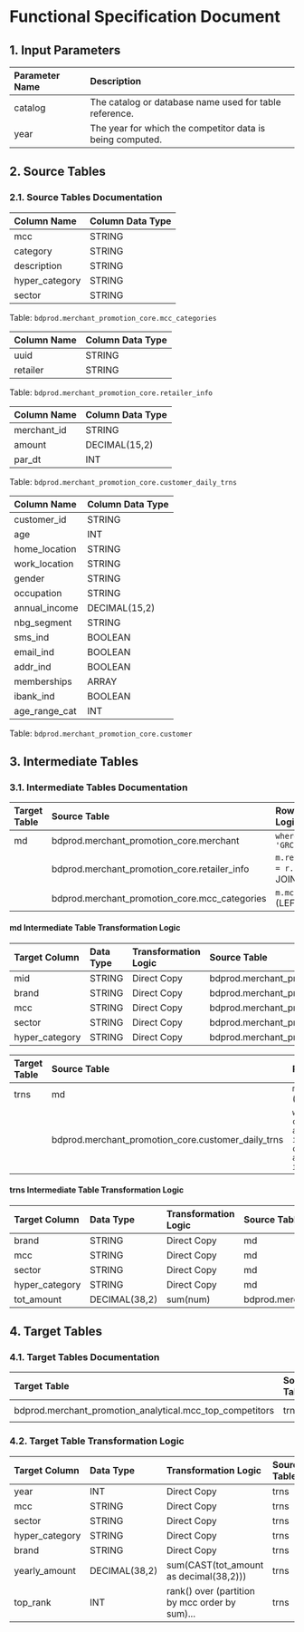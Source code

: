 # Functional Specification Document

## 1. Input Parameters

| Parameter Name | Description                                           |
|:---------------|:-----------------------------------------------------|
| catalog        | The catalog or database name used for table reference. |
| year           | The year for which the competitor data is being computed. |

## 2. Source Tables 

### 2.1. Source Tables Documentation

| Column Name   | Column Data Type |
|:--------------|:-----------------|
| mcc           | STRING           |
| category      | STRING           |
| description   | STRING           |
| hyper_category| STRING           |
| sector        | STRING           |

Table: `bdprod.merchant_promotion_core.mcc_categories`

| Column Name        | Column Data Type |
|:-------------------|:-----------------|
| uuid                | STRING           |
| retailer           | STRING           |

Table: `bdprod.merchant_promotion_core.retailer_info`

| Column Name   | Column Data Type |
|:--------------|:-----------------|
| merchant_id   | STRING           |
| amount        | DECIMAL(15,2)    |
| par_dt        | INT              |

Table: `bdprod.merchant_promotion_core.customer_daily_trns`

| Column Name   | Column Data Type |
|:--------------|:-----------------|
| customer_id   | STRING           |
| age           | INT              |
| home_location | STRING           |
| work_location | STRING           |
| gender        | STRING           |
| occupation    | STRING           |
| annual_income | DECIMAL(15,2)    |
| nbg_segment   | STRING           |
| sms_ind       | BOOLEAN          |
| email_ind     | BOOLEAN          |
| addr_ind      | BOOLEAN          |
| memberships    | ARRAY<STRING>    |
| ibank_ind     | BOOLEAN          |
| age_range_cat | INT              |

Table: `bdprod.merchant_promotion_core.customer`

## 3. Intermediate Tables 

### 3.1. Intermediate Tables Documentation

| Target Table   | Source Table                                   | Row Selection Logic                                                                           |
|:---------------|:-----------------------------------------------|:----------------------------------------------------------------------------------------------|
| md             | bdprod.merchant_promotion_core.merchant       | `where m.country = 'GRC'`                                                                    |
|                | bdprod.merchant_promotion_core.retailer_info  | `m.retailer_info_id = r.uuid` (LEFT JOIN)                                                   |
|                | bdprod.merchant_promotion_core.mcc_categories  | `m.mcc = cat.mcc` (LEFT JOIN)                                                                |

#### md Intermediate Table Transformation Logic 

| Target Column | Data Type | Transformation Logic | Source Table                                           | Source Column           |
|:--------------|:----------|:---------------------|:------------------------------------------------------|:-------------------------|
| mid           | STRING    | Direct Copy          | bdprod.merchant_promotion_core.merchant              | merchantid               |
| brand         | STRING    | Direct Copy          | bdprod.merchant_promotion_core.retailer_info         | retailer                 |
| mcc           | STRING    | Direct Copy          | bdprod.merchant_promotion_core.merchant              | mcc                      |
| sector        | STRING    | Direct Copy          | bdprod.merchant_promotion_core.mcc_categories        | category                 |
| hyper_category | STRING   | Direct Copy          | bdprod.merchant_promotion_core.mcc_categories        | hyper_category           |

| Target Table | Source Table                                   | Row Selection Logic                                                                    |
|:-------------|:-----------------------------------------------|:---------------------------------------------------------------------------------------|
| trns         | md                                             | `mid=trns.merchant_id` (JOIN with md)                                               |
|              | bdprod.merchant_promotion_core.customer_daily_trns | `where par_dt >= cast(concat(cast({year} as string), "0101") as int) and par_dt <= cast(concat(cast({year} as string), "1231") as int)` |

#### trns Intermediate Table Transformation Logic 

| Target Column | Data Type | Transformation Logic | Source Table                                           | Source Column               | Group By     |
|:--------------|:----------|:---------------------|:------------------------------------------------------|:-----------------------------|:-------------|
| brand         | STRING    | Direct Copy          | md                                                    | brand                         | brand        |
| mcc           | STRING    | Direct Copy          | md                                                    | mcc                           | mcc          |
| sector        | STRING    | Direct Copy          | md                                                    | sector                        | sector       |
| hyper_category| STRING    | Direct Copy          | md                                                    | hyper_category                | hyper_category|
| tot_amount    | DECIMAL(38,2)| sum(num)          | bdprod.merchant_promotion_core.customer_daily_trns   | amount                        |              |

## 4. Target Tables

### 4.1. Target Tables Documentation

| Target Table                                                  | Source Table                                   | Row Selection Logic                           |
|:--------------------------------------------------------------|:-----------------------------------------------|:----------------------------------------------|
| bdprod.merchant_promotion_analytical.mcc_top_competitors     | trns                                          | `sum(CAST(tot_amount as decimal(38,2)))`    |

### 4.2. Target Table Transformation Logic 

| Target Column       | Data Type           | Transformation Logic                         | Source Table                                   | Source Column                     |
|:--------------------|:--------------------|:--------------------------------------------|:-----------------------------------------------|:-----------------------------------|
| year                 | INT                  | Direct Copy                                 | trns                                          | {year}                             |
| mcc                  | STRING               | Direct Copy                                 | trns                                          | mcc                                |
| sector               | STRING               | Direct Copy                                 | trns                                          | sector                             |
| hyper_category       | STRING               | Direct Copy                                 | trns                                          | hyper_category                     |
| brand                | STRING               | Direct Copy                                 | trns                                          | brand                              |
| yearly_amount        | DECIMAL(38,2)       | sum(CAST(tot_amount as decimal(38,2)))    | trns                                          | tot_amount                         |
| top_rank             | INT                  | rank() over (partition by mcc order by sum)... | trns                                          | tot_amount                         |